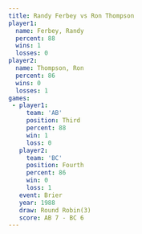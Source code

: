 ```yaml
---
title: Randy Ferbey vs Ron Thompson
player1:             
  name: Ferbey, Randy
  percent: 88        
  wins: 1            
  losses: 0          
player2:             
  name: Thompson, Ron
  percent: 86        
  wins: 0            
  losses: 1          
games:
 - player1:         
     team: 'AB'     
     position: Third
     percent: 88    
     win: 1         
     loss: 0        
   player2:          
     team: 'BC'      
     position: Fourth
     percent: 86     
     win: 0          
     loss: 1         
   event: Brier        
   year: 1988          
   draw: Round Robin(3)
   score: AB 7 - BC 6  
---
```


